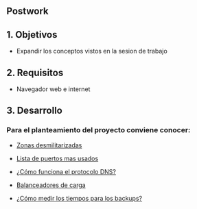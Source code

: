 ## Postwork 

## 1. Objetivos 

- Expandir los conceptos vistos en la sesion de trabajo

## 2. Requisitos 

* Navegador web e internet

## 3. Desarrollo 

### Para el planteamiento del proyecto conviene conocer:

- [Zonas desmilitarizadas](es.wikipedia.org/wiki/Zona_desmilitarizada_(informática))

- [Lista de puertos mas usados](https://docs.opencloud.cl/tutoriales/servidores/lista-de-puertos-mas-comunmente-utilizados.html)

- [¿Cómo funciona el protocolo DNS?](https://www.verisign.com/es_LA/website-presence/online/how-dns-works/index.xhtml)

- [Balanceadores de carga](https://www.nginx.com/resources/glossary/load-balancing/)

- [¿Cómo medir los tiempos para los backups?](https://www.itsafer.com/que-es-el-rto-y-el-rpo-en-un-plan-de-recuperacion-de-desastres-drp/)


